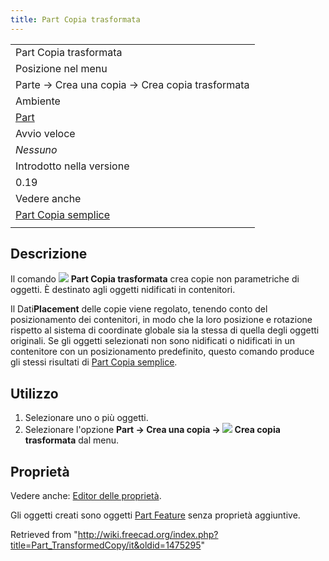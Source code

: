 ```yaml
---
title: Part Copia trasformata
---
```

|  |
| --- |
| Part Copia trasformata |
| Posizione nel menu |
| Parte → Crea una copia → Crea copia trasformata |
| Ambiente |
| [Part](/Part_Workbench/it "Part Workbench/it") |
| Avvio veloce |
| *Nessuno* |
| Introdotto nella versione |
| 0.19 |
| Vedere anche |
| [Part Copia semplice](/Part_SimpleCopy/it "Part SimpleCopy/it") |
|  |

## Descrizione

Il comando ![](/images/Part_TransformedCopy.svg) **Part Copia trasformata** crea copie non parametriche di oggetti. È destinato agli oggetti nidificati in contenitori.

Il Dati**Placement** delle copie viene regolato, tenendo conto del posizionamento dei contenitori, in modo che la loro posizione e rotazione rispetto al sistema di coordinate globale sia la stessa di quella degli oggetti originali. Se gli oggetti selezionati non sono nidificati o nidificati in un contenitore con un posizionamento predefinito, questo comando produce gli stessi risultati di [Part Copia semplice](/Part_SimpleCopy/it "Part SimpleCopy/it").

## Utilizzo

1. Selezionare uno o più oggetti.
2. Selezionare l'opzione **Part → Crea una copia → ![](/images/Part_TransformedCopy.svg) Crea copia trasformata** dal menu.

## Proprietà

Vedere anche: [Editor delle proprietà](/Property_editor/it "Property editor/it").

Gli oggetti creati sono oggetti [Part Feature](/Part_Feature/it "Part Feature/it") senza proprietà aggiuntive.

Retrieved from "<http://wiki.freecad.org/index.php?title=Part_TransformedCopy/it&oldid=1475295>"